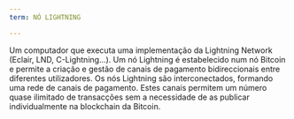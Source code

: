 ```yaml
---
term: NÓ LIGHTNING

---
```

Um computador que executa uma implementação da Lightning Network (Eclair, LND, C-Lightning...). Um nó Lightning é estabelecido num nó Bitcoin e permite a criação e gestão de canais de pagamento bidireccionais entre diferentes utilizadores. Os nós Lightning são interconectados, formando uma rede de canais de pagamento. Estes canais permitem um número quase ilimitado de transacções sem a necessidade de as publicar individualmente na blockchain da Bitcoin.